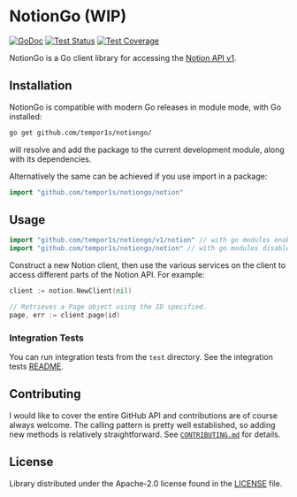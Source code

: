 # NotionGo (WIP)

[![GoDoc](https://img.shields.io/static/v1?label=godoc&message=reference&color=blue)](https://pkg.go.dev/github.com/tempor1s/notiongo)
[![Test Status](https://github.com/google/go-github/workflows/tests/badge.svg)](https://github.com/google/go-github/actions?query=workflow%3Atests)
[![Test Coverage](https://codecov.io/gh/google/go-github/branch/master/graph/badge.svg)](https://codecov.io/gh/google/go-github)


NotionGo is a Go client library for accessing the [Notion API v1]("https://developers.notion.com/").


## Installation ##

NotionGo is compatible with modern Go releases in module mode, with Go installed:

```bash
go get github.com/tempor1s/notiongo/
```

will resolve and add the package to the current development module, along with its dependencies.

Alternatively the same can be achieved if you use import in a package:

```go
import "github.com/tempor1s/notiongo/notion"
```

## Usage ##

```go
import "github.com/tempor1s/notiongo/v1/notion"	// with go modules enabled (GO111MODULE=on or outside GOPATH)
import "github.com/tempor1s/notiongo/notion" // with go modules disabled
```

Construct a new Notion client, then use the various services on the client to
access different parts of the Notion API. For example:

```go
client := notion.NewClient(nil)

// Retrieves a Page object using the ID specified.
page, err := client.page(id)
```

### Integration Tests ###

You can run integration tests from the `test` directory. See the integration tests [README](test/README.md).

## Contributing ##
I would like to cover the entire GitHub API and contributions are of course always welcome. The
calling pattern is pretty well established, so adding new methods is relatively
straightforward. See [`CONTRIBUTING.md`](CONTRIBUTING.md) for details.


## License ##

Library distributed under the Apache-2.0 license found in the [LICENSE](./LICENSE)
file.
